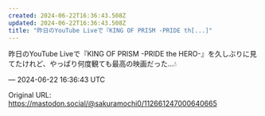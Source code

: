 ```yaml
---
created: 2024-06-22T16:36:43.508Z
updated: 2024-06-22T16:36:43.508Z
title: "昨日のYouTube Liveで『KING OF PRISM -PRIDE th[...]"
---
```


<p>昨日のYouTube Liveで『KING OF PRISM -PRIDE the HERO-』を久しぶりに見てたけれど、やっぱり何度観ても最高の映画だった…💧</p>

&mdash; 2024-06-22 16:36:43 UTC

Original URL: https://mastodon.social/@sakuramochi0/112661247000640665
